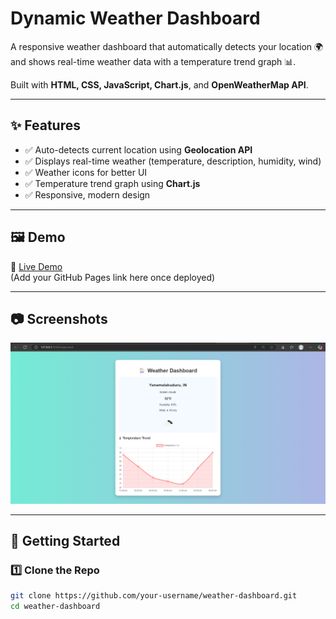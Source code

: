 
# Dynamic Weather Dashboard

A responsive weather dashboard that automatically detects your location 🌍 and shows real-time weather data with a temperature trend graph 📊.  

Built with **HTML, CSS, JavaScript, Chart.js**, and **OpenWeatherMap API**.

---

## ✨ Features
- ✅ Auto-detects current location using **Geolocation API**  
- ✅ Displays real-time weather (temperature, description, humidity, wind)  
- ✅ Weather icons for better UI  
- ✅ Temperature trend graph using **Chart.js**  
- ✅ Responsive, modern design  

---

## 🖼️ Demo
🔗 [Live Demo]()  
(Add your GitHub Pages link here once deployed)

---

## 📷 Screenshots
![Weather Dashboard Screenshot](screenshot.png)

---

## 🚀 Getting Started

### 1️⃣ Clone the Repo
```bash
git clone https://github.com/your-username/weather-dashboard.git
cd weather-dashboard
